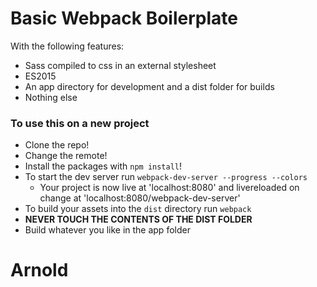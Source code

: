 # Basic Webpack Boilerplate

With the following features:

* Sass compiled to css in an external stylesheet
* ES2015
* An app directory for development and a dist folder for builds
* Nothing else

### To use this on a new project
* Clone the repo!
* Change the remote!
* Install the packages with `npm install`!
* To start the dev server run `webpack-dev-server --progress --colors`
  * Your project is now live at 'localhost:8080' and livereloaded on change at 'localhost:8080/webpack-dev-server'
* To build your assets into the `dist` directory run `webpack`
* **NEVER TOUCH THE CONTENTS OF THE DIST FOLDER**
* Build whatever you like in the app folder
# Arnold
